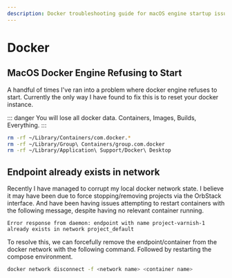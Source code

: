 ```yaml
---
description: Docker troubleshooting guide for macOS engine startup issues and network endpoint conflicts.
---
```

# Docker

## MacOS Docker Engine Refusing to Start

A handful of times I've ran into a problem where docker engine refuses to start. Currently the only way I have found to fix this is to reset your docker instance.

::: danger
You will lose all docker data. Containers, Images, Builds, Everything.
:::


```sh
rm -rf ~/Library/Containers/com.docker.*
rm -rf ~/Library/Group\ Containers/group.com.docker
rm -rf ~/Library/Application\ Support/Docker\ Desktop
```

## Endpoint already exists in network

Recently I have managed to corrupt my local docker network state. I believe it may have been due to force stopping/removing projects via the OrbStack interface. And have been having issues attempting to restart containers with the following message, despite having no relevant container running.

```
Error response from daemon: endpoint with name project-varnish-1 already exists in network project_default
```

To resolve this, we can forcefully remove the endpoint/container from the docker network with the following command. Followed by restarting the compose environment.
```sh
docker network disconnect -f <network name> <container name>
```
